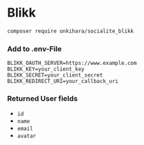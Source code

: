 # Blikk

```bash
composer require onkihara/socialite_blikk
```

### Add to .env-File

```
BLIKK_OAUTH_SERVER=https://www.example.com
BLIKK_KEY=your_client_key
BLIKK_SECRET=your_client_secret
BLIKK_REDIRECT_URI=your_callback_uri
```


### Returned User fields

- ``id``
- ``name``
- ``email``
- ``avatar``
